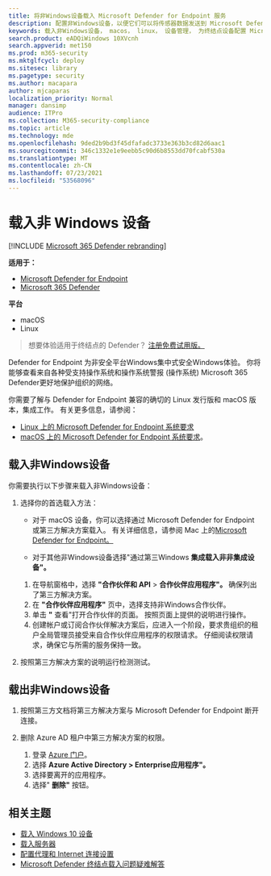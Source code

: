 ```yaml
---
title: 将非Windows设备载入 Microsoft Defender for Endpoint 服务
description: 配置非Windows设备，以便它们可以将传感器数据发送到 Microsoft Defender for Endpoint 服务。
keywords: 载入非Windows设备， macos， linux， 设备管理， 为终结点设备配置 Microsoft Defender
search.product: eADQiWindows 10XVcnh
search.appverid: met150
ms.prod: m365-security
ms.mktglfcycl: deploy
ms.sitesec: library
ms.pagetype: security
ms.author: macapara
author: mjcaparas
localization_priority: Normal
manager: dansimp
audience: ITPro
ms.collection: M365-security-compliance
ms.topic: article
ms.technology: mde
ms.openlocfilehash: 9ded2b9bd3f45dfafadc3733e363b3cd82d6aac1
ms.sourcegitcommit: 346c1332e1e9eebb5c90d6b8553dd70fcabf530a
ms.translationtype: MT
ms.contentlocale: zh-CN
ms.lasthandoff: 07/23/2021
ms.locfileid: "53568096"
---
```

# <a name="onboard-non-windows-devices"></a>载入非 Windows 设备

[!INCLUDE [Microsoft 365 Defender rebranding](../../includes/microsoft-defender.md)]


**适用于：**
- [Microsoft Defender for Endpoint](https://go.microsoft.com/fwlink/p/?linkid=2154037)
- [Microsoft 365 Defender](https://go.microsoft.com/fwlink/?linkid=2118804)

**平台**
- macOS
- Linux

>想要体验适用于终结点的 Defender？ [注册免费试用版。](https://www.microsoft.com/microsoft-365/windows/microsoft-defender-atp?ocid=docs-wdatp-nonwindows-abovefoldlink) 

Defender for Endpoint 为非安全平台Windows集中式安全Windows体验。 你将能够查看来自各种受支持操作系统和操作系统警报 (操作系统) Microsoft 365 Defender更好地保护组织的网络。 

你需要了解与 Defender for Endpoint 兼容的确切的 Linux 发行版和 macOS 版本，集成工作。 有关更多信息，请参阅：
- [Linux 上的 Microsoft Defender for Endpoint 系统要求](microsoft-defender-endpoint-linux.md#system-requirements)  
- [macOS 上的 Microsoft Defender for Endpoint 系统要求](microsoft-defender-endpoint-mac.md#system-requirements)。

## <a name="onboarding-non-windows-devices"></a>载入非Windows设备
你需要执行以下步骤来载入非Windows设备：
1. 选择你的首选载入方法：

   - 对于 macOS 设备，你可以选择通过 Microsoft Defender for Endpoint 或第三方解决方案载入。 有关详细信息，请参阅 Mac 上的[Microsoft Defender for Endpoint。](/microsoft-365/security/defender-endpoint/microsoft-defender-endpoint-mac)

   - 对于其他非Windows设备选择"通过第三Windows **集成载入非非集成设备"。**   
    1. 在导航窗格中，选择 **"合作伙伴和 API**  >  **合作伙伴应用程序"。** 确保列出了第三方解决方案。
    2. 在 **"合作伙伴应用程序"** 页中，选择支持非Windows合作伙伴。
    3. 单击 **"** 查看"打开合作伙伴的页面。 按照页面上提供的说明进行操作。
    4. 创建帐户或订阅合作伙伴解决方案后，应进入一个阶段，要求贵组织的租户全局管理员接受来自合作伙伴应用程序的权限请求。 仔细阅读权限请求，确保它与所需的服务保持一致。 
        
2. 按照第三方解决方案的说明运行检测测试。

## <a name="offboard-non-windows-devices"></a>载出非Windows设备

1. 按照第三方文档将第三方解决方案与 Microsoft Defender for Endpoint 断开连接。

2. 删除 Azure AD 租户中第三方解决方案的权限。
   1. 登录 [Azure 门户](https://portal.azure.com)。
   2. 选择 **Azure Active Directory > Enterprise应用程序"。**
   3. 选择要离开的应用程序。
   4. 选择" **删除"** 按钮。


## <a name="related-topics"></a>相关主题
- [载入 Windows 10 设备](configure-endpoints.md)
- [载入服务器](configure-server-endpoints.md)
- [配置代理和 Internet 连接设置](configure-proxy-internet.md)
- [Microsoft Defender 终结点载入问题疑难解答](troubleshoot-onboarding.md)
